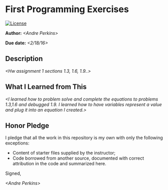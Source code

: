 # First Programming Exercises

 [![License](http://img.shields.io/badge/license-MIT-blue.svg)](http://en.wikipedia.org/wiki/MIT_License)

**Author:** _\<Andre Perkins\>_

**Due date:** _\<2/18/16\>_

## Description

_\<Hw assignment 1 sections 1.3, 1.6, 1.9..\>_

## What I Learned from This

_\<I learned how to problem solve and complete the equations to problems 1.3,1.6 and debugged 1.9. I learned how to have variables represent a value and plug it into an equation I created.\>_

## Honor Pledge

I pledge that all the work in this repository is my own with only the following exceptions:

* Content of starter files supplied by the instructor;
* Code borrowed from another source, documented with correct attribution in the code and summarized here.

Signed,

_\<Andre Perkins\>_
